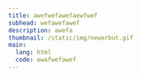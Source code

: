 ```yaml
---
title: awefwefawefaewfwef
subhead: wefawefawef
description: awefa
thumbnail: /static/img/newerbut.gif
main:
  lang: html
  code: ewafwefawef
---
```


